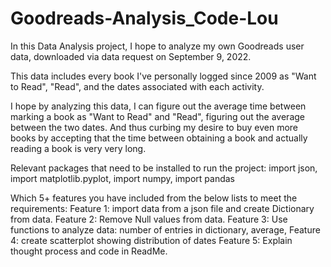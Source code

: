 # Goodreads-Analysis_Code-Lou

In this Data Analysis project, I hope to analyze my own Goodreads user data, downloaded via data request on September 9, 2022. 

This data includes every book I've personally logged since 2009 as "Want to Read", "Read", and the dates associated with each activity. 

I hope by analyzing this data, I can figure out the average time between marking a book as "Want to Read" and "Read", figuring out the average between the two dates. And thus curbing my desire to buy even more books by accepting that the time between obtaining a book and actually reading a book is very very long. 

Relevant packages that need to be installed to run the project: import json, import matplotlib.pyplot, import numpy, import pandas

Which 5+ features you have included from the below lists to meet the requirements: 
    Feature 1: import data from a json file and create Dictionary from data. 
    Feature 2: Remove Null values from data. 
    Feature 3: Use functions to analyze data: number of entries in dictionary, average, 
    Feature 4: create scatterplot showing distribution of dates
    Feature 5: Explain thought process and code in ReadMe. 


